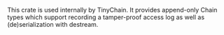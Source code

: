 This crate is used internally by TinyChain. It provides append-only Chain types which support recording a tamper-proof access log as well as (de)serialization with destream.

